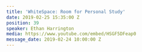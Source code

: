 ```yaml
---
title: 'WhiteSpace: Room for Personal Study'
date: 2019-02-25 15:35:00 Z
position: 39
speaker: Ethan Harrington
media: https://www.youtube.com/embed/HSGF5DFeap0
message_date: 2019-02-24 10:00:00 Z
---
```


